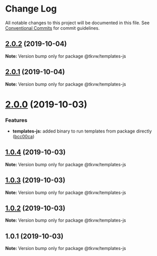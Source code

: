 # Change Log

All notable changes to this project will be documented in this file.
See [Conventional Commits](https://conventionalcommits.org) for commit guidelines.

## [2.0.2](https://github.com/tkvw/templates/compare/v2.0.0...v2.0.2) (2019-10-04)

**Note:** Version bump only for package @tkvw/templates-js





## [2.0.1](https://github.com/tkvw/templates/compare/v2.0.0...v2.0.1) (2019-10-04)

**Note:** Version bump only for package @tkvw/templates-js





# [2.0.0](https://github.com/tkvw/templates/compare/v1.0.4...v2.0.0) (2019-10-03)


### Features

* **templates-js:** added binary to run templates from package directly ([bcc00ca](https://github.com/tkvw/templates/commit/bcc00ca))





## [1.0.4](https://github.com/tkvw/templates/compare/v1.0.3...v1.0.4) (2019-10-03)

**Note:** Version bump only for package @tkvw/templates-js





## [1.0.3](https://github.com/tkvw/templates/compare/v1.0.2...v1.0.3) (2019-10-03)

**Note:** Version bump only for package @tkvw/templates-js





## [1.0.2](https://github.com/tkvw/templates/compare/v1.0.1...v1.0.2) (2019-10-03)

**Note:** Version bump only for package @tkvw/templates-js





## 1.0.1 (2019-10-03)

**Note:** Version bump only for package @tkvw/templates-js
